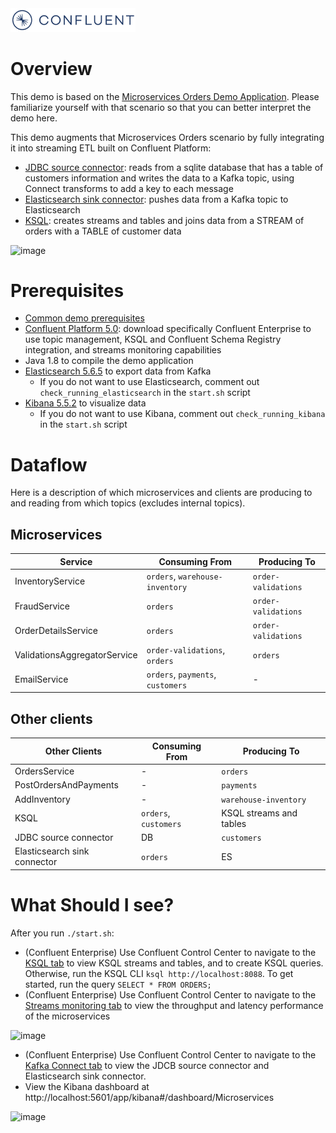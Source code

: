 <img src=../images/confluent-logo-300-2.png alt="Confluent, Inc." width="200">

# Overview

This demo is based on the [Microservices Orders Demo Application](https://github.com/confluentinc/kafka-streams-examples/tree/5.0.x/src/main/java/io/confluent/examples/streams/microservices).
Please familiarize yourself with that scenario so that you can better interpret the demo here.  

This demo augments that Microservices Orders scenario by fully integrating it into streaming ETL built on Confluent Platform:

* [JDBC source connector](connector_jdbc_customers.config): reads from a sqlite database that has a table of customers information and writes the data to a Kafka topic, using Connect transforms to add a key to each message
* [Elasticsearch sink connector](connector_elasticsearch.config): pushes data from a Kafka topic to Elasticsearch
* [KSQL](ksql.commands): creates streams and tables and joins data from a STREAM of orders with a TABLE of customer data

![image](docs/images/microservices-demo.jpg)

# Prerequisites

* [Common demo prerequisites](https://github.com/confluentinc/examples#prerequisites)
* [Confluent Platform 5.0](https://www.confluent.io/download/): download specifically Confluent Enterprise to use topic management, KSQL and Confluent Schema Registry integration, and streams monitoring capabilities
* Java 1.8 to compile the demo application
* [Elasticsearch 5.6.5](https://www.elastic.co/downloads/past-releases/elasticsearch-5-6-5) to export data from Kafka
  * If you do not want to use Elasticsearch, comment out ``check_running_elasticsearch`` in the ``start.sh`` script
* [Kibana 5.5.2](https://www.elastic.co/downloads/past-releases/kibana-5-5-2) to visualize data
  * If you do not want to use Kibana, comment out ``check_running_kibana`` in the ``start.sh`` script

# Dataflow

Here is a description of which microservices and clients are producing to and reading from which topics (excludes internal topics).

## Microservices

| Service                             | Consuming From                    | Producing To          |
| ----------------------------------- | --------------------------------- | --------------------- |
| InventoryService                    | `orders`, `warehouse-inventory`   | `order-validations`   |
| FraudService                        | `orders`                          | `order-validations`   |
| OrderDetailsService                 | `orders`                          | `order-validations`   |
| ValidationsAggregatorService        | `order-validations`, `orders`     | `orders`              |
| EmailService                        | `orders`, `payments`, `customers` | -                     |

## Other clients

| Other Clients                       | Consuming From        | Producing To            |
| ----------------------------------- | --------------------- | ----------------------- |
| OrdersService                       | -                     | `orders`                |
| PostOrdersAndPayments               | -                     | `payments`              |
| AddInventory                        | -                     | `warehouse-inventory`   |
| KSQL                                | `orders`, `customers` | KSQL streams and tables |
| JDBC source connector               | DB                    | `customers`             |
| Elasticsearch sink connector        | `orders`              | ES                      |


# What Should I see?

After you run `./start.sh`:

* (Confluent Enterprise) Use Confluent Control Center to navigate to the [KSQL tab](http://localhost:9021/development/ksql/localhost%3A8088/streams) to view KSQL streams and tables, and to create KSQL queries. Otherwise, run the KSQL CLI `ksql http://localhost:8088`. To get started, run the query `SELECT * FROM ORDERS;`
* (Confluent Enterprise) Use Confluent Control Center to navigate to the [Streams monitoring tab](http://localhost:9021/monitoring/streams) to view the throughput and latency performance of the microservices

![image](docs/images/streams-monitoring.png)

* (Confluent Enterprise) Use Confluent Control Center to navigate to the [Kafka Connect tab](http://localhost:9021/management/connect/) to view the JDCB source connector and Elasticsearch sink connector.
* View the Kibana dashboard at http://localhost:5601/app/kibana#/dashboard/Microservices

![image](docs/images/kibana_microservices.png)
